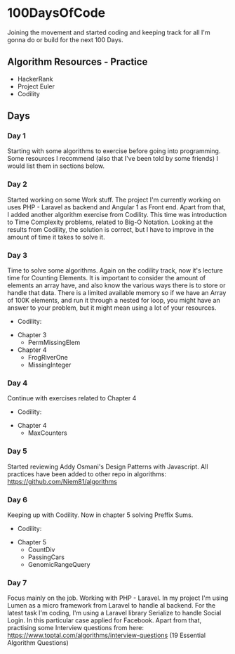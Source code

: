 # 100DaysOfCode
Joining the movement and started coding and keeping track for all I'm gonna do or build for the next 100 Days.

## Algorithm Resources - Practice
- HackerRank
- Project Euler
- Codility

## Days

### Day 1
Starting with some algorithms to exercise before going into programming. Some resources I recommend (also that I've been told by some friends) I would list them in sections below.

### Day 2
Started working on some Work stuff. The project I'm currently working on uses PHP - Laravel as backend and Angular 1 as Front end. Apart from that, I added another algorithm exercise from Codility. This time was introduction to Time Complexity problems, related to Big-O Notation.
Looking at the results from Codility, the solution is correct, but I have to improve in the amount of time it takes to solve it.

### Day 3
Time to solve some algorithms. Again on the codility track, now it's lecture time for Counting Elements.
It is important to consider the amount of elements an array have, and also know the various ways there is to store or handle that data. There is a limited available memory so if we have an Array of 100K elements, and run it through a nested for loop, you might have an answer to your problem, but it might mean using a lot of your resources.
- Codility:
* Chapter 3
  - PermMissingElem
* Chapter 4
  - FrogRiverOne
  - MissingInteger

### Day 4
Continue with exercises related to Chapter 4
- Codility:
* Chapter 4
  - MaxCounters

### Day 5
Started reviewing Addy Osmani's Design Patterns with Javascript.
All practices have been added to other repo in algorithms: https://github.com/Niem81/algorithms

### Day 6
Keeping up with Codility. Now in chapter 5 solving Preffix Sums.
- Codility:
* Chapter 5
  - CountDiv
  - PassingCars
  - GenomicRangeQuery

### Day 7
Focus mainly on the job. Working with PHP - Laravel.
In my project I'm using Lumen as a micro framework from Laravel to handle al backend.
For the latest task I'm coding, I'm using a Laravel library Serialize to handle Social Login. In this particular case applied for Facebook.
Apart from that, practising some Interview questions from here: https://www.toptal.com/algorithms/interview-questions (19 Essential Algorithm Questions)
